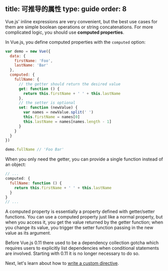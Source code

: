 title: 可推导的属性
type: guide
order: 8
---

Vue.js' inline expressions are very convenient, but the best use cases for them are simple boolean operations or string concatenations. For more complicated logic, you should use **computed properties**.

In Vue.js, you define computed properties with the `computed` option:

``` js
var demo = new Vue({
  data: {
    firstName: 'Foo',
    lastName: 'Bar'
  },
  computed: {
    fullName: {
      // the getter should return the desired value
      get: function () {
        return this.firstName + ' ' + this.lastName
      },
      // the setter is optional
      set: function (newValue) {
        var names = newValue.split(' ')
        this.firstName = names[0]
        this.lastName = names[names.length - 1]
      }
    }
  }
})

demo.fullName // 'Foo Bar'
```

When you only need the getter, you can provide a single function instead of an object:

``` js
// ...
computed: {
  fullName: function () {
    return this.firstName + ' ' + this.lastName 
  }    
}
// ...
```

A computed property is essentially a property defined with getter/setter functions. You can use a computed property just like a normal property, but when you access it, you get the value returned by the getter function; when you change its value, you trigger the setter function passing in the new value as its argument.

<p class="tip">Before Vue.js 0.11 there used to be a dependency collection gotcha which requires users to explicitly list dependencies when conditional statements are involved. Starting with 0.11 it is no longer necessary to do so.</p>

Next, let's learn about how to [write a custom directive](../guide/custom-directive.html).